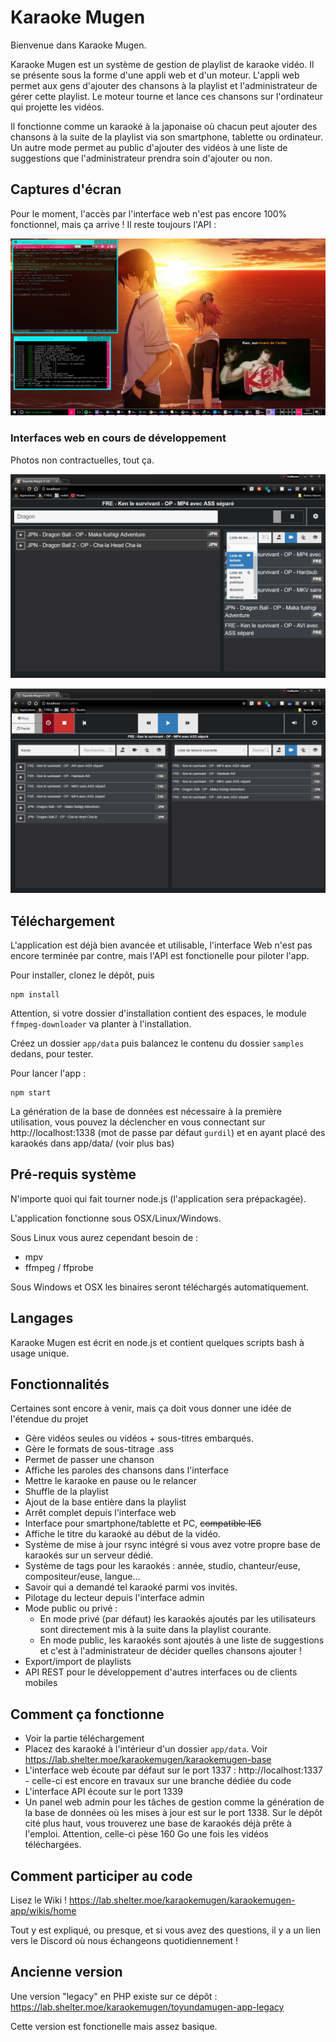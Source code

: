 # Karaoke Mugen

Bienvenue dans Karaoke Mugen. 

Karaoke Mugen est un système de gestion de playlist de karaoke vidéo. Il se présente sous la forme d'une appli web et d'un moteur. L'appli web permet aux gens d'ajouter des chansons à la playlist et l'administrateur de gérer cette playlist. Le moteur tourne et lance ces chansons sur l'ordinateur qui projette les vidéos.

Il fonctionne comme un karaoké à la japonaise où chacun peut ajouter des chansons à la suite de la playlist via son smartphone, tablette ou ordinateur. Un autre mode permet au public d'ajouter des vidéos à une liste de suggestions que l'administrateur prendra soin d'ajouter ou non.

## Captures d'écran

Pour le moment, l'accès par l'interface web n'est pas encore 100% fonctionnel, mais ça arrive ! Il reste toujours l'API :

![](docs/sample.jpg)

### Interfaces web en cours de développement

Photos non contractuelles, tout ça.

![](docs/sample_web_user.png)

![](docs/sample_web_admin.png)

## Téléchargement

L'application est déjà bien avancée et utilisable, l'interface Web n'est pas encore terminée par contre, mais l'API est fonctionelle pour piloter l'app.

Pour installer, clonez le dépôt, puis

```
npm install
```

Attention, si votre dossier d'installation contient des espaces, le module `ffmpeg-downloader` va planter à l'installation.

Créez un dossier `app/data` puis balancez le contenu du dossier `samples` dedans, pour tester. 

Pour lancer l'app :

```
npm start
```

La génération de la base de données est nécessaire à la première utilisation, vous pouvez la déclencher en vous connectant sur http://localhost:1338 (mot de passe par défaut `gurdil`) et en ayant placé des karaokés dans app/data/ (voir plus bas)

## Pré-requis système

N'importe quoi qui fait tourner node.js (l'application sera prépackagée).

L'application fonctionne sous OSX/Linux/Windows.

Sous Linux vous aurez cependant besoin de :
* mpv
* ffmpeg / ffprobe

Sous Windows et OSX les binaires seront téléchargés automatiquement.

    
## Langages

Karaoke Mugen est écrit en node.js et contient quelques scripts bash à usage unique.

## Fonctionnalités

Certaines sont encore à venir, mais ça doit vous donner une idée de l'étendue du projet

- Gère vidéos seules ou vidéos + sous-titres embarqués.
- Gère le formats de sous-titrage .ass 
- Permet de passer une chanson
- Affiche les paroles des chansons dans l'interface
- Mettre le karaoke en pause ou le relancer
- Shuffle de la playlist
- Ajout de la base entière dans la playlist
- Arrêt complet depuis l'interface web
- Interface pour smartphone/tablette et PC, ~~compatible IE6~~
- Affiche le titre du karaoké au début de la vidéo.
- Système de mise à jour rsync intégré si vous avez votre propre base de karaokés sur un serveur dédié.
- Système de tags pour les karaokés : année, studio, chanteur/euse, compositeur/euse, langue...
- Savoir qui a demandé tel karaoké parmi vos invités.
- Pilotage du lecteur depuis l'interface admin 
- Mode public ou privé :
   - En mode privé (par défaut) les karaokés ajoutés par les utilisateurs sont directement mis à la suite dans la playlist courante.
   - En mode public, les karaokés sont ajoutés à une liste de suggestions et c'est à l'administrateur de décider quelles chansons ajouter !
- Export/import de playlists
- API REST pour le développement d'autres interfaces ou de clients mobiles


## Comment ça fonctionne

* Voir la partie téléchargement
* Placez des karaoké à l'intérieur d'un dossier `app/data`. Voir https://lab.shelter.moe/karaokemugen/karaokemugen-base 
* L'interface web écoute par défaut sur le port 1337 : http://localhost:1337 - celle-ci est encore en travaux sur une branche dédiée du code
* L'interface API écoute sur le port 1339
* Un panel web admin pour les tâches de gestion comme la génération de la base de données où les mises à jour est sur le port 1338. 
Sur le dépôt cité plus haut, vous trouverez une base de karaokés déjà prête à l'emploi. Attention, celle-ci pèse 160 Go une fois les vidéos téléchargées.

## Comment participer au code

Lisez le Wiki ! 
https://lab.shelter.moe/karaokemugen/karaokemugen-app/wikis/home

Tout y est expliqué, ou presque, et si vous avez des questions, il y a un lien vers le Discord où nous échangeons quotidiennement !

## Ancienne version

Une version "legacy" en PHP existe sur ce dépôt :
https://lab.shelter.moe/karaokemugen/toyundamugen-app-legacy

Cette version est fonctionelle mais assez basique.
